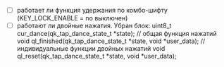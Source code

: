 - [ ] работает ли функция удержания по комбо-шифту (KEY_LOCK_ENABLE = no выключен)
- [ ] работают ли двойные нажатия. Убран блок:
uint8_t cur_dance(qk_tap_dance_state_t *state); // общая функция нажатий
void ql_finished(qk_tap_dance_state_t *state, void *user_data); //индивидуальные функции двойных нажатий
void ql_reset(qk_tap_dance_state_t *state, void *user_data);
